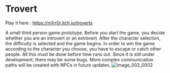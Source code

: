# Trovert

Play it here : https://m1rr0r.itch.io/troverts

A small third person game prototype. Before you start the game, you decide whether you are an introvert or an extrovert. After the character selection, the difficulty is selected and the game begins. In order to win the game according to the character you choose, you have to escape or catch other people. All this must be done before time runs out. Since it is still under development, there may be some bugs. More complex communication paths will be created with NPCs in future updates.
![image_002_0002](https://user-images.githubusercontent.com/88732917/235348560-bf7cb338-2857-4c74-bcf0-3716ebff3634.jpg)
